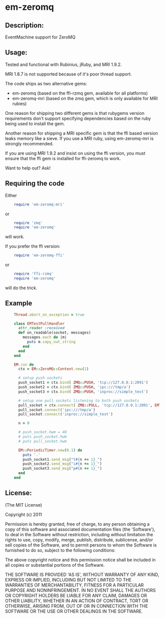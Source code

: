 # em-zeromq #

## Description: ##

EventMachine support for ZeroMQ

## Usage: ##

Tested and functional with Rubinius, jRuby, and MRI 1.9.2.

MRI 1.8.7 is not supported because of it's poor thread support.

The code ships as two alternative gems:

 * em-zeromq     (based on the ffi-rzmq gem, available for all platforms)
 * em-zeromq-mri (based on the zmq gem, which is only available for MRI rubies)

One reason for shipping two different gems is that rubygems version requirements don't
support specifying dependencies based on the ruby being used to install the gem.

Another reason for shipping a MRI specific gem is that the ffi based version leaks
memory like a sieve. If you use a MRI ruby, using em-zeromq-mri is strongly recommended.

If you are using MRI 1.9.2 and insist on using the ffi version, you must ensure that the
ffi gem is installed for ffi-zeromq to work.

Want to help out? Ask!

## Requiring the code
Either

```ruby
    require 'em-zeromq-mri'
```
or

```ruby
    require 'zmq'
    require 'em-zeromq'
```

will work.

If you prefer the ffi version:

```ruby
    require 'em-zeromq-ffi'
```
or

```ruby
    require 'ffi-rzmq'
    require 'em-zeromq'
```
will do the trick.

## Example ##
```ruby
    Thread.abort_on_exception = true

    class EMTestPullHandler
      attr_reader :received
      def on_readable(socket, messages)
        messages.each do |m|
          puts m.copy_out_string
        end
      end
    end

    EM.run do
      ctx = EM::ZeroMQ::Context.new(1)

      # setup push sockets
      push_socket1 = ctx.bind( ZMQ::PUSH, 'tcp://127.0.0.1:2091')
      push_socket2 = ctx.bind( ZMQ::PUSH, 'ipc:///tmp/a')
      push_socket3 = ctx.bind( ZMQ::PUSH, 'inproc://simple_test')

      # setup one pull sockets listening to both push sockets
      pull_socket = ctx.connect( ZMQ::PULL, 'tcp://127.0.0.1:2091', EMTestPullHandler.new)
      pull_socket.connect('ipc:///tmp/a')
      pull_socket.connect('inproc://simple_test')

      n = 0

      # push_socket.hwm = 40
      # puts push_socket.hwm
      # puts pull_socket.hwm

      EM::PeriodicTimer.new(0.1) do
        puts '.'
        push_socket1.send_msg("t#{n += 1}_")
        push_socket2.send_msg("i#{n += 1}_")
        push_socket3.send_msg("p#{n += 1}_")
      end
    end
```
## License: ##

(The MIT License)

Copyright (c) 2011

Permission is hereby granted, free of charge, to any person obtaining
a copy of this software and associated documentation files (the
'Software'), to deal in the Software without restriction, including
without limitation the rights to use, copy, modify, merge, publish,
distribute, sublicense, and/or sell copies of the Software, and to
permit persons to whom the Software is furnished to do so, subject to
the following conditions:

The above copyright notice and this permission notice shall be
included in all copies or substantial portions of the Software.

THE SOFTWARE IS PROVIDED 'AS IS', WITHOUT WARRANTY OF ANY KIND,
EXPRESS OR IMPLIED, INCLUDING BUT NOT LIMITED TO THE WARRANTIES OF
MERCHANTABILITY, FITNESS FOR A PARTICULAR PURPOSE AND NONINFRINGEMENT.
IN NO EVENT SHALL THE AUTHORS OR COPYRIGHT HOLDERS BE LIABLE FOR ANY
CLAIM, DAMAGES OR OTHER LIABILITY, WHETHER IN AN ACTION OF CONTRACT,
TORT OR OTHERWISE, ARISING FROM, OUT OF OR IN CONNECTION WITH THE
SOFTWARE OR THE USE OR OTHER DEALINGS IN THE SOFTWARE.
